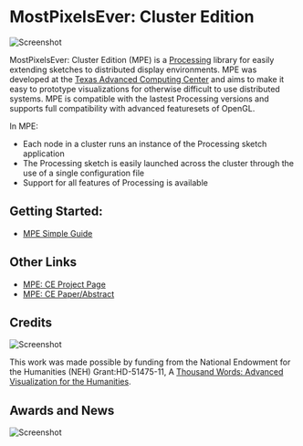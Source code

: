 MostPixelsEver: Cluster Edition
==================

![Screenshot](http://farm9.staticflickr.com/8350/8270827002_9ca2286d89_z.jpg) 

MostPixelsEver: Cluster Edition (MPE) is a [Processing](http://processing.org/) library for easily extending sketches to distributed display environments. MPE was developed at the [Texas Advanced Computing Center](http://www.tacc.utexas.edu/tacc-projects/a-thousand-words) and aims to make it easy to prototype visualizations for otherwise difficult to use distributed systems. MPE is compatible with the lastest Processing versions and supports full compatibility with advanced featuresets of OpenGL.

In MPE:
* Each node in a cluster runs an instance of the Processing sketch application
* The Processing sketch is easily launched across the cluster through the use of a single configuration file
* Support for all features of Processing is available

## Getting Started:

* [MPE Simple Guide](https://github.com/TACC/MostPixelsEverCE/wiki/MostPixelsEver-HowTo)

## Other Links
* [MPE: CE Project Page](http://www.tacc.utexas.edu/tacc-software/most-pixels-ever-cluster-edition)
* [MPE: CE Paper/Abstract](https://dl.dropbox.com/u/6676512/VisualizationLaboratory/Posters/mpe-poster-visweek.pdf)

## Credits

![Screenshot](http://farm9.staticflickr.com/8059/8285495490_53017a844a_o.png)

This work was made possible by funding from the National Endowment for the Humanities (NEH) Grant:HD-51475-11, A [Thousand Words: Advanced Visualization for the Humanities](http://www.tacc.utexas.edu/tacc-projects/a-thousand-words).

## Awards and News

![Screenshot](http://farm9.staticflickr.com/8366/8491717055_476f79f51d.jpg)

